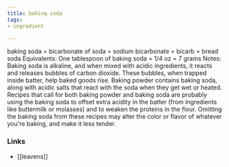 ```yaml
---
title: baking soda
tags:
- ingredient

---
```

baking soda = bicarbonate of soda = sodium bicarbonate = bicarb = bread soda Equivalents: One tablespoon of baking soda = 1/4 oz = 7 grams Notes: Baking soda is alkaline, and when mixed with acidic ingredients, it reacts and releases bubbles of carbon dioxide. These bubbles, when trapped inside batter, help baked goods rise. Baking powder contains baking soda, along with acidic salts that react with the soda when they get wet or heated. Recipes that call for both baking powder and baking soda are probably using the baking soda to offset extra acidity in the batter (from ingredients like buttermilk or molasses) and to weaken the proteins in the flour. Omitting the baking soda from these recipes may alter the color or flavor of whatever you're baking, and make it less tender.

### Links

* [[leavens]]
